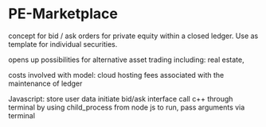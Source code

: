 # PE-Marketplace
concept for bid / ask orders for private equity within a closed ledger. Use as template for individual securities.

opens up possibilities for alternative asset trading including: real estate, 

costs involved with model:
cloud hosting fees associated with the maintenance of ledger

Javascript:
store user data
initiate bid/ask interface
call c++ through terminal by using child_process from node js to run, pass arguments via terminal
